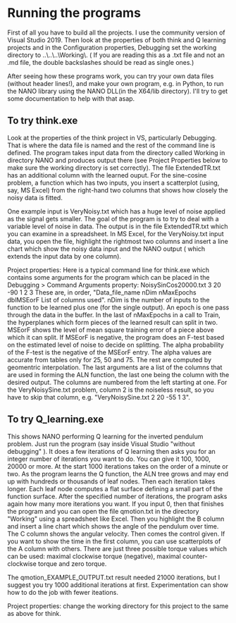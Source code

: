 # Running the programs

First of all you have to build all the projects.  I use the community version of Visual Studio 2019.
Then look at the properties of both think and Q learning projects and in the Configuration properties, Debugging set the working directory to ..\\..\\..\\Working\\.
( If you are reading this as a .txt file and not an .md file, the double backslashes should be read as single ones.)

After seeing how these programs work, you can try your own data files (without header lines!), and make your own program, e.g. in Python, to run the NANO library using the NANO DLL(in the X64/lib directory). I'll try to get some documentation to help with that asap.

## To try think.exe

Look at the properties of the think project in VS, particularly Debugging.  That is where the data file is named and the rest of the command line is defined.  The program takes input data from the directory called Working in directory NANO and produces output there (see Project Properties below to make sure the working directory is set correctly).  The file ExtendedTR.txt has an additional column with the learned ouput. For the sine-cosine problem, a function which has two inputs, you insert a scatterplot (using, say, MS Excel) from the right-hand two columns that shows how closely the noisy data is fitted.

One example input is VeryNoisy.txt which has a huge level of noise applied as the signal gets smaller. The goal of the program is to try to deal with a variable level of noise in data. The output is in the file ExtendedTR.txt which you can examine in a spreadsheet.  In MS Excel, for the VeryNoisy.txt input data, you open the file, highlight the rightmost two columns and insert a line chart which show the noisy data input and the NANO output ( which extends the input data by one column).

Project properties: Here is a typical command line for think.exe which contains some arguments for the program which can be placed in the Debugging > Command Arguments property:      NoisySinCos20000.txt 3 20 -90 1 2 3
These are, in order,  "Data_file_name nDim nMaxEpochs dblMSEorF List of columns used". nDim is the number of inputs to the function to be learned plus one (for the single output). An epoch is one pass through the data in the buffer. In the last of nMaxEpochs in a call to Train, the hyperplanes which form pieces of the learned result can split in two. MSEorF shows the level of mean square training error of a piece above which it can split. If MSEorF is negative, the program does an F-test based on the estimated level of noise to decide on splitting.  The alpha probability of the F-test is the negative of the MSEorF entry. The alpha values are accurate from tables only for 25, 50 and 75. The rest are computed by geomentric interpolation. The last arguments are a list of the columns that are used in forming the ALN function, the last one being the column with the desired output. The columns are numbered from the left starting at one. For the VeryNoisySine.txt problem, column 2 is the noiseless result, so you have to skip that column, e.g.
"VeryNoisySine.txt 2 20 -55 1 3".  

## To try Q_learning.exe

This shows NANO performing Q learning for the inverted pendulum problem. Just run the program (say inside Visual Studio "without debugging" ). It does a few iterations of Q learning then asks you for an integer number of iterations you want to do.  You can give it 100, 1000, 20000 or more. At the start 1000 iterations takes on the order of a minute or two.  As the program learns the Q function, the ALN tree grows and may end up with hundreds or thousands of leaf nodes. Then each iteration takes longer.  Each leaf node computes a flat surface defining a small part of the function surface. After the specified number of iterations, the program asks again how many more iterations you want.  If you input 0, then that finishes the program and you can open the file qmotion.txt in the directory "Working" using a spreadsheet like Excel.  Then you highlight the B column and insert a line chart which shows the angle of the pendulum over time.  The C column shows the angular velocity. Then comes the control given.  If you want to show the time in the first column, you can use scatterplots of the A column with others.  There are just three possible torque values which can be used: maximal clockwise torque (negative), maximal counter-clockwise torque and zero torque.

The qmotion_EXAMPLE_OUTPUT.txt result needed 21000 iterations, but I suggest you try 1000 additional iterations at first. Experimentation can show how to do the job with fewer iteations.

Project properties: change the working directory for this project to the same as above for think.
